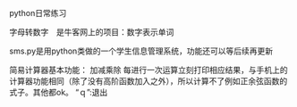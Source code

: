 python日常练习

字母转数字　是牛客网上的项目：数字表示单词

sms.py是用python类做的一个学生信息管理系统，功能还可以等后续再更新

简易计算器基本功能：
加减乘除
每进行一次运算立刻打印相应结果，与手机上的计算器功能相同（除了没有高阶函数加入之外），所以计算不了例如正余弦函数的式子。其他都ok。
“ｑ”:退出

